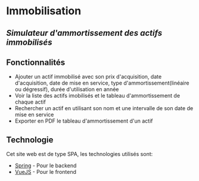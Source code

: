 # Immobilisation
## _Simulateur d'ammortissement des actifs immobilisés_

## Fonctionnalités

- Ajouter un actif immobilisé avec son prix d'acquisition, date d'acquisition, date de mise en service, type d'ammortissement(linéaire ou dégressif), durée d'utilisation en année
- Voir la liste des actifs imobilisés et le tableau d'ammortissement de chaque actif
- Rechercher un actif en utilisant son nom et une intervalle de son date de mise en service
- Exporter en PDF le tableau d'ammortissement d'un actif

## Technologie

Cet site web est de type SPA, les technologies utilisés sont:

- [Spring](https://spring.io) - Pour le backend
- [VueJS](https://vuejs.org) - Pour le frontend